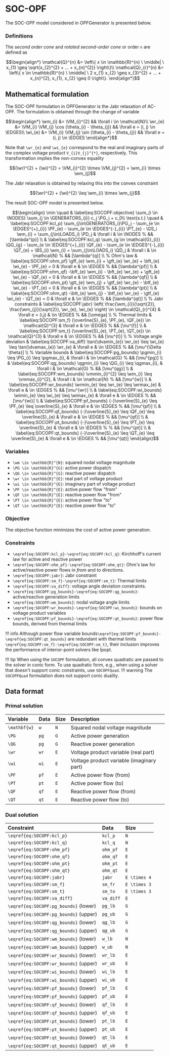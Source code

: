# SOC-OPF

The SOC-OPF model considered in OPFGenerator is presented below.

### Definitions

The _second order cone_ and _rotated second-order cone_ or order ``n`` are defined as
```math
\begin{align*}
\mathcal{Q}^{n} &= \left\{
    x \in \mathbb{R}^{n}   
\ \middle| \
    x_{1} \geq \sqrt{x_{2}^{2} + ... + x_{n}^{2}}
\right\}\\
\mathcal{Q}_{r}^{n} &= \left\{
    x \in \mathbb{R}^{n}   
\ \middle| \
    2 x_{1} x_{2} \geq x_{3}^{2} + ... + x_{n}^{2},
    x_{1}, x_{2} \geq 0
\right\}.
\end{align*}
```

## Mathematical formulation

The SOC-OPF formulation in OPFGenerator is the Jabr relaxation of AC-OPF.
The formulation is obtained through the change of variable
```math
\begin{align*}
\wm_{i} &= \VM_{i}^{2} 
    && \forall i \in \mathcal{N}\\
\wr_{e} &= \VM_{i} \VM_{j} \cos (\theta_{i} - \theta_{j}) 
    && \forall e = (i, j) \in \EDGES\\
\wi_{e} &= \VM_{i} \VM_{j} \sin (\theta_{i} - \theta_{j}) 
    && \forall e = (i, j) \in \EDGES
\end{align*}
```
Note that ``\wr_{e}`` and ``\wi_{e}`` correspond to 
the real and imaginary parts of the complex voltage product ``V_{i}V_{j}^{*}``, respectively.
This transformation implies the non-convex equality
```math
(\wr)^{2} + (\wi)^{2} = \VM_{i}^{2} \times \VM_{j}^{2} = \wm_{i} \times \wm_{j}
```
The Jabr relaxation is obtained by relaxing this into the convex constraint
```math
(\wr)^{2} + (\wi)^{2} \leq \wm_{i} \times \wm_{j}
```

The result SOC-OPF model is presented below.
```math
\begin{align}
    \min \quad 
    & \label{eq:SOCOPF:objective}
        \sum_{i \in \NODES} \sum_{j \in \GENERATORS_{i}} c_j \PG_j + c_0\\
    \text{s.t.} \quad
    & \label{eq:SOCOPF:kcl_p}
        \sum_{j\in\GENERATORS_i}\PG_j 
        - \sum_{e \in \EDGES^{+}_{i}} \PF_{e}
        - \sum_{e \in \EDGES^{-}_{i}} \PT_{e}
        - \GS_i \wm_{i}
        = \sum_{j\in\LOADS_i} \PD_j
        & \forall i & \in \NODES
        % && [\lambda^{p}]
        \\
    & \label{eq:SOCOPF:kcl_q}
        \sum_{g \in \mathcal{G}_{i}} \QG_{g}
        - \sum_{e \in \EDGES^{+}_{i}} \QF_{e}
        - \sum_{e \in \EDGES^{-}_{i}} \QT_{e}
        + \BS_{i} \wm_{i}
        = \sum_{j\in\LOADS_i} \QD_j
        & \forall i & \in \mathcal{N}
        % && [\lambda^{q}]
        \\
    % Ohm's law
    & \label{eq:SOCOPF:ohm_pf}
        \gff_{e} \wm_{i}
        + \gft_{e} \wr_{e}
        + \bft_{e} \wi_{e}
        - \PF_{e} = 0
        & \forall e & \in \EDGES
        % && [\lambda^{pf}]
        \\
    & \label{eq:SOCOPF:ohm_qf}
        -\bff_{e} \wm_{i}
        - \bft_{e} \wr_{e}
        + \gft_{e} \wi_{e}
        - \QF_{e} = 0
        & \forall e & \in \EDGES
        % && [\lambda^{qf}]
        \\
    & \label{eq:SOCOPF:ohm_pt}
        \gtt_{e} \wm_{j}
        + \gtf_{e} \wr_{e}
        - \btf_{e} \wi_{e}
        - \PT_{e} = 0
        & \forall e & \in \EDGES
        % && [\lambda^{pt}]
        \\
    & \label{eq:SOCOPF:ohm_qt}
        -\btt_{e} \wm_{j}
        - \btf_{e} \wr_{e}
        - \gtf_{e} \wi_{e}
        - \QT_{e} = 0
        & \forall e & \in \EDGES
        % && [\lambda^{qt}]
        \\
    % Jabr constraints
    & \label{eq:SOCOPF:jabr}
        \left(
            \frac{\wm_{i}}{\sqrt{2}},
            \frac{\wm_{j}}{\sqrt{2}},
            \wr_{e},
            \wi_{e}
        \right)
        \in \mathcal{Q}_{r}^{4}
        & \forall e = (i,j) & \in \EDGES
        % && [\omega]
        \\
    % Thermal limits
    & \label{eq:SOCOPF:sm_f}
        (\overline{S}_{e}, \PF_{e}, \QF_{e})
        \in \mathcal{Q}^{3}
        & \forall e & \in \EDGES
        % && [\nu^{f}]
        \\
    & \label{eq:SOCOPF:sm_t}
        (\overline{S}_{e}, \PT_{e}, \QT_{e})
        \in \mathcal{Q}^{3}
        & \forall e & \in \EDGES
        % && [\nu^{t}]
        \\
    % Voltage angle deviation
    & \label{eq:SOCOPF:va_diff}
        \tan(\dvamin_{e}) \wr_{e} \leq \wi_{e} \leq \tan(\dvamax_{e}) \wr_{e}
        & \forall e & \in \EDGES
        % && [\mu^{\Delta \theta}]
        \\
    % Variable bounds
    & \label{eq:SOCOPF:pg_bounds}
        \pgmin_{i} \leq \PG_{i} \leq \pgmax_{i}, 
        & \forall i & \in \mathcal{G}
        % && [\mu^{pg}]
        \\
    & \label{eq:SOCOPF:qg_bounds}
        \qgmin_{i} \leq \QG_{i} \leq \qgmax_{i},
        & \forall i & \in \mathcal{G}
        % && [\mu^{qg}]
        \\
    & \label{eq:SOCOPF:wm_bounds}
        \vmmin_{i}^{2} \leq \wm_{i} \leq \vmmax_{i}^{2}, 
        & \forall i & \in \mathcal{N}
        % && [\mu^{w}]
        \\ 
    & \label{eq:SOCOPF:wr_bounds}
        \wrmin_{e} \leq \wr_{e} \leq \wrmax_{e}
        & \forall e & \in \EDGES
        % && [\mu^{wr}]
        \\
    & \label{eq:SOCOPF:wi_bounds}
        \wimin_{e} \leq \wi_{e} \leq \wimax_{e}
        & \forall e & \in \EDGES
        % && [\mu^{wi}]
        \\
    & \label{eq:SOCOPF:pf_bounds}
        {-}\overline{S}_{e} \leq \PF_{e} \leq \overline{S}_{e}
        & \forall e & \in \EDGES
        % && [\mu^{pf}]
        \\
    & \label{eq:SOCOPF:qf_bounds}
        {-}\overline{S}_{e} \leq \QF_{e} \leq \overline{S}_{e}
        & \forall e & \in \EDGES
        % && [\mu^{qf}]
        \\
    & \label{eq:SOCOPF:pt_bounds}
        {-}\overline{S}_{e} \leq \PT_{e} \leq \overline{S}_{e}
        & \forall e & \in \EDGES
        % % && [\mu^{pt}]
        \\
    & \label{eq:SOCOPF:qt_bounds}
        {-}\overline{S}_{e} \leq \QT_{e} \leq \overline{S}_{e}
        & \forall e & \in \EDGES
        % && [\mu^{qt}]
\end{align}
```

### Variables

* ``\wm \in \mathbb{R}^{N}``: squared nodal voltage magnitude
* ``\PG \in \mathbb{R}^{G}``: active power dispatch
* ``\QG \in \mathbb{R}^{G}``: reactive power dispatch
* ``\wr \in \mathbb{R}^{E}``: real part of voltage product
* ``\wi \in \mathbb{R}^{E}``: imaginary part of voltage product
* ``\PF \in \mathbb{R}^{E}``: active power flow "from"
* ``\QF \in \mathbb{R}^{E}``: reactive power flow "from"
* ``\PT \in \mathbb{R}^{E}``: active power flow "to"
* ``\QT \in \mathbb{R}^{E}``: reactive power flow "to"

### Objective

The objective function minimizes the cost of active power generation.

### Constraints

* ``\eqref{eq:SOCOPF:kcl_p}-\eqref{eq:SOCOPF:kcl_q}``:
    Kirchhoff's current law for active and reactive power
* ``\eqref{eq:SOCOPF:ohm_pf}-\eqref{eq:SOCOPF:ohm_qt}``:
    Ohm's law for active/reactive power flows in _from_ and _to_ directions.
* ``\eqref{eq:SOCOPF:jabr}``: Jabr constraint
* ``\eqref{eq:SOCOPF:sm_f}-\eqref{eq:SOCOPF:sm_t}``: Thermal limits
* ``\eqref{eq:SOCOPF:va_diff}``: voltage angle deviation constraints.
* ``\eqref{eq:SOCOPF:pg_bounds}-\eqref{eq:SOCOPF:qg_bounds}``: active/reactive generation limits
* ``\eqref{eq:SOCOPF:wm_bounds}``: nodal voltage angle limits
* ``\eqref{eq:SOCOPF:wr_bounds}-\eqref{eq:SOCOPF:wi_bounds}``: bounds on voltage product variables
* ``\eqref{eq:SOCOPF:pf_bounds}-\eqref{eq:SOCOPF:qt_bounds}``: power flow bounds, derived from thermal limits

!!! info
    Although power flow variable bounds``\eqref{eq:SOCOPF:pf_bounds}-\eqref{eq:SOCOPF:qt_bounds}``
    are redundant with thermal limits ``\eqref{eq:SOCOPF:sm_f}-\eqref{eq:SOCOPF:sm_t}``, 
    their inclusion improves the performance of interior-point solvers like Ipopt.

!!! tip
    When using the `SOCOPF` formulation, all convex quadratic are passed to the solver in conic form.
    To use quadratic form, e.g., when using a solver that doesn't support conic constraints,
    use `SOCOPFQuad`.
    !!! warning
        The `SOCOPFQuad` formulation does not support conic duality.

## Data format

### Primal solution

| Variable                  | Data | Size  | Description 
|:--------------------------|:-----|:------|:----------------------------------|
| ``\mathbf{w}``            | `w`  | ``N`` | Squared nodal voltage magnitude
| ``\PG`` | `pg` | ``G`` | Active power generation
| ``\QG`` | `pg` | ``G`` | Reactive power generation
| ``\wr`` | `wr` | ``E`` | Voltage product variable (real part)
| ``\wi`` | `wi` | ``E`` | Voltage product variable (imaginary part)
| ``\PF`` | `pf` | ``E`` | Active power flow (from)
| ``\PT`` | `pt` | ``E`` | Active power flow (to)
| ``\QF`` | `qf` | ``E`` | Reactive power flow (from)
| ``\QT`` | `qt` | ``E`` | Reactive power flow (to)

### Dual solution


| Constraint                              | Data         | Size           | 
|:----------------------------------------|:-------------|:---------------|
| ``\eqref{eq:SOCOPF:kcl_p}``             | `kcl_p`      | ``N``          |
| ``\eqref{eq:SOCOPF:kcl_q}``             | `kcl_q`      | ``N``          |
| ``\eqref{eq:SOCOPF:ohm_pf}``            | `ohm_pf`     | ``E``          |
| ``\eqref{eq:SOCOPF:ohm_qf}``            | `ohm_qf`     | ``E``          |
| ``\eqref{eq:SOCOPF:ohm_pt}``            | `ohm_pt`     | ``E``          |
| ``\eqref{eq:SOCOPF:ohm_qt}``            | `ohm_qt`     | ``E``          |
| ``\eqref{eq:SOCOPF:jabr}``              | `jabr `      | ``E \times 4`` |
| ``\eqref{eq:SOCOPF:sm_f}``              | `sm_fr`      | ``E \times 3`` |
| ``\eqref{eq:SOCOPF:sm_t}``              | `sm_to`      | ``E \times 3`` |
| ``\eqref{eq:SOCOPF:va_diff}``           | `va_diff`    | ``E``          |
| ``\eqref{eq:SOCOPF:pg_bounds}`` (lower) | `pg_lb`      | ``G``          |
| ``\eqref{eq:SOCOPF:pg_bounds}`` (upper) | `pg_ub`      | ``G``          | 
| ``\eqref{eq:SOCOPF:qg_bounds}`` (lower) | `qg_lb`      | ``G``          | 
| ``\eqref{eq:SOCOPF:qg_bounds}`` (upper) | `qg_ub`      | ``G``          |
| ``\eqref{eq:SOCOPF:wm_bounds}`` (lower) | `w_lb`       | ``N``          |
| ``\eqref{eq:SOCOPF:wm_bounds}`` (upper) | `w_ub`       | ``N``          |
| ``\eqref{eq:SOCOPF:wr_bounds}`` (lower) | `wr_lb`      | ``E``          |
| ``\eqref{eq:SOCOPF:wr_bounds}`` (upper) | `wr_ub`      | ``E``          |
| ``\eqref{eq:SOCOPF:wi_bounds}`` (lower) | `wi_lb`      | ``E``          |
| ``\eqref{eq:SOCOPF:wi_bounds}`` (upper) | `wi_ub`      | ``E``          |
| ``\eqref{eq:SOCOPF:pf_bounds}`` (lower) | `pf_lb`      | ``E``          |
| ``\eqref{eq:SOCOPF:pf_bounds}`` (upper) | `pf_ub`      | ``E``          |
| ``\eqref{eq:SOCOPF:qf_bounds}`` (lower) | `qf_lb`      | ``E``          |
| ``\eqref{eq:SOCOPF:qf_bounds}`` (upper) | `qf_ub`      | ``E``          |
| ``\eqref{eq:SOCOPF:pt_bounds}`` (lower) | `pt_lb`      | ``E``          |
| ``\eqref{eq:SOCOPF:pt_bounds}`` (upper) | `pt_ub`      | ``E``          |
| ``\eqref{eq:SOCOPF:qt_bounds}`` (lower) | `qt_lb`      | ``E``          |
| ``\eqref{eq:SOCOPF:qt_bounds}`` (upper) | `qt_ub`      | ``E``          |